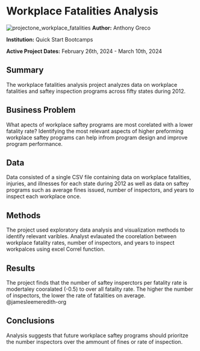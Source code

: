  # Workplace Fatalities Analysis
![projectone_workplace_fatalities](https://github.com/anthonygreco2019/Workplace-Fatalities-Analysis-/assets/157058144/9383522d-a6c9-4dca-9db6-bbcb940716f1)
  **Author:** Anthony Greco
  
  **Institution:** Quick Start Bootcamps
  
  **Active Project Dates:** February 26th, 2024 - March 10th, 2024
  ## Summary
  
  The workplace fatalities analysis project analyzes data on workplace fatalities and saftey inspection programs across fifty states during 2012.  
  
  ## Business Problem
  
  What apects of workplace saftey programs are most corelated with a lower fatality rate? Identifying  the most relevant aspects of higher preforming workplace saftey programs can help infrom program design and improve program performance.
  
  ## Data
  
  Data consisted of a single CSV file containing data on workplace fatalities, injuries, and illnesses for each state during 2012 as well as data on saftey programs such as average fines issued, number of inspectors, and years to inspect each workplace once. 
  
  ## Methods
  
  The project used exploratory data analysis and visualization methods to identify relevant varibles. Analyst evlauated the coorelation between workplace fatality rates, number of inspectors, and years to inspect workpalces using excel Correl function. 
  
  ## Results
  The project finds that the number of saftey insperctors per fatality rate is modertaley cooralated (-0.5) to over all fatality rate. The higher the number of inspectors, the lower the rate of fatalities on average.
@jamesleemeredith-org
 
  
  ## Conclusions
  
  Analysis suggests that future workplace saftey programs should prioritze the number inspectors over the ammount of fines or rate of inspection.

